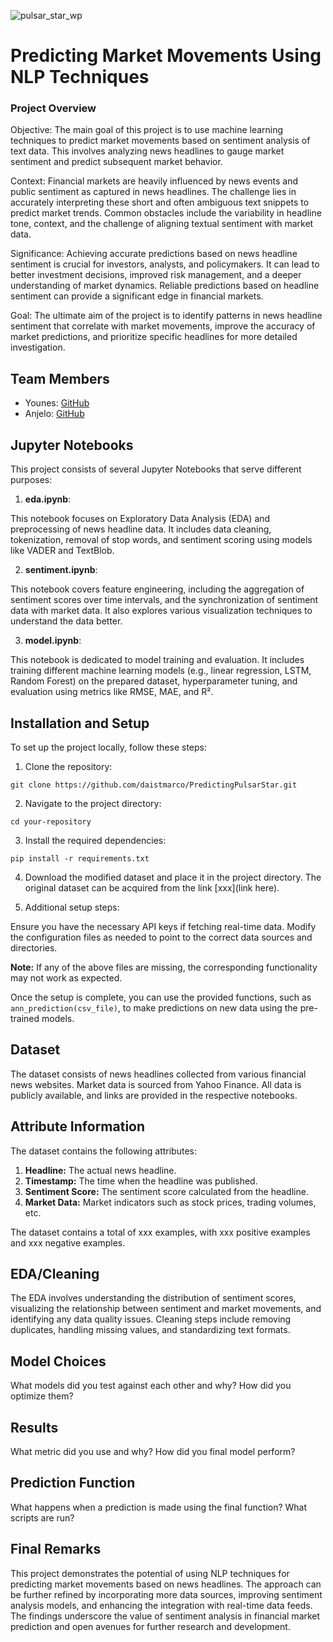 ![pulsar_star_wp](https://gssc.esa.int/navipedia/images/a/a9/Example.jpg)


# Predicting Market Movements Using NLP Techniques

### Project Overview
Objective: The main goal of this project is to use machine learning techniques to predict market movements based on sentiment analysis of text data. This involves analyzing news headlines to gauge market sentiment and predict subsequent market behavior.

Context: Financial markets are heavily influenced by news events and public sentiment as captured in news headlines. The challenge lies in accurately interpreting these short and often ambiguous text snippets to predict market trends. Common obstacles include the variability in headline tone, context, and the challenge of aligning textual sentiment with market data.

Significance: Achieving accurate predictions based on news headline sentiment is crucial for investors, analysts, and policymakers. It can lead to better investment decisions, improved risk management, and a deeper understanding of market dynamics. Reliable predictions based on headline sentiment can provide a significant edge in financial markets.

Goal: The ultimate aim of the project is to identify patterns in news headline sentiment that correlate with market movements, improve the accuracy of market predictions, and prioritize specific headlines for more detailed investigation.
## Team Members

- Younes: [GitHub](https://github.com/ZahYou)
- Anjelo: [GitHub](https://github.com/anji94)

## Jupyter Notebooks

This project consists of several Jupyter Notebooks that serve different purposes:

1. **eda.ipynb**: 

This notebook focuses on Exploratory Data Analysis (EDA) and preprocessing of news headline data. It includes data cleaning, tokenization, removal of stop words, and sentiment scoring using models like VADER and TextBlob.

2. **sentiment.ipynb**: 

This notebook covers feature engineering, including the aggregation of sentiment scores over time intervals, and the synchronization of sentiment data with market data. It also explores various visualization techniques to understand the data better.


3. **model.ipynb**: 

This notebook is dedicated to model training and evaluation. It includes training different machine learning models (e.g., linear regression, LSTM, Random Forest) on the prepared dataset, hyperparameter tuning, and evaluation using metrics like RMSE, MAE, and R².



## Installation and Setup

To set up the project locally, follow these steps:

1. Clone the repository:
```
git clone https://github.com/daistmarco/PredictingPulsarStar.git
```
2. Navigate to the project directory:
```
cd your-repository
```
3. Install the required dependencies:
```
pip install -r requirements.txt
```
4. Download the modified dataset and place it in the project directory. The original dataset can be acquired from the link [xxx](link here).

5. Additional setup steps:

Ensure you have the necessary API keys if fetching real-time data.
Modify the configuration files as needed to point to the correct data sources and directories.


**Note:** If any of the above files are missing, the corresponding functionality may not work as expected.

Once the setup is complete, you can use the provided functions, such as `ann_prediction(csv_file)`, to make predictions on new data using the pre-trained models.


## Dataset

The dataset consists of news headlines collected from various financial news websites. Market data is sourced from Yahoo Finance. All data is publicly available, and links are provided in the respective notebooks.


## Attribute Information

The dataset contains the following attributes:

1. **Headline:** The actual news headline.
2. **Timestamp:** The time when the headline was published.
3. **Sentiment Score:** The sentiment score calculated from the headline.
4. **Market Data:** Market indicators such as stock prices, trading volumes, etc.


The dataset contains a total of xxx examples, with xxx positive examples and xxx negative examples.


## EDA/Cleaning

The EDA involves understanding the distribution of sentiment scores, visualizing the relationship between sentiment and market movements, and identifying any data quality issues. Cleaning steps include removing duplicates, handling missing values, and standardizing text formats.



## Model Choices

What models did you test against each other and why? How did you optimize them? 

## Results

What metric did you use and why? How did you final model perform? 

## Prediction Function

What happens when a prediction is made using the final function? What scripts are run? 

## Final Remarks

This project demonstrates the potential of using NLP techniques for predicting market movements based on news headlines. The approach can be further refined by incorporating more data sources, improving sentiment analysis models, and enhancing the integration with real-time data feeds. The findings underscore the value of sentiment analysis in financial market prediction and open avenues for further research and development.
